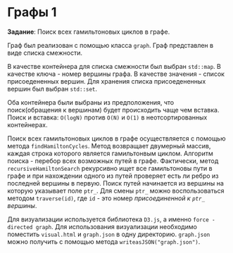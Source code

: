 # Графы 1

**Задание**: Поиск всех гамильтоновых циклов в графе.

Граф был реализован с помощью класса `graph`. Граф представлен в виде списка смежности.

В качестве контейнера для списка смежности был выбран `std::map`. В качестве ключа - номер вершины графа. В качестве значения - список присоедененных вершин. Для хранения списка присоедененных вершин был выбран `std::set`.

Оба контейнера были выбраны из предположения, что поиск(обращения к вершинам) будет происходить чаще чем вставка. Поиск и вставка: `O(logN)` против `O(N)` и `O(1)` в неотсортированных контейнерах.

Поиск всех гамильтоновых циклов в графе осуществляется с помощью метода `findHamiltonCycles`. Метод возвращает двумерный массив, каждая строка которого является гамильтонвым циклом. Алгоритм поиска - перебор всех возможных путей в графе. Фактически, метод `recursiveHamiltonSearch` рекурсивно ищет все гамильтоновы пути в графе и при нахождении одного из путей проверяет есть ли ребро из последней вершины в первую. Поиск путей начинается из вершины на которую указывает поле `ptr_`. Для смены `ptr_` можно воспользоваться методом `traverse(id)`, где `id` - это номер _присоединенной к `ptr_` вершины_.

Для визуализации используется библиотека `D3.js`, а именно `force - directed graph`. Для использования визуализации необходимо поместить `visual.html` и `graph.json` в одну директорию. `graph.json` можно получить с помощью метода `writeasJSON("graph.json")`.